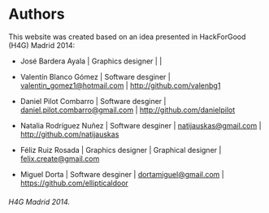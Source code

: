 Authors
==================

This website was created based on an idea presented in HackForGood (H4G) Madrid 2014:

* José Bardera Ayala        |   Graphics designer   |                                   |   

* Valentín Blanco Gómez     |   Software desginer   |	valentin_gomez1@hotmail.com     |   http://github.com/valenbg1
	
* Daniel Pilot Combarro 	|   Software desginer   |	daniel.pilot.combarro@gmail.com |	http://github.com/danielpilot

* Natalia Rodríguez Nuñez   |   Software desginer   |   natijauskas@gmail.com           |   http://github.com/natijauskas

* Féliz Ruiz Rosada 	    |   Graphics designer   |   Graphical designer              |   felix.create@gmail.com

* Miguel Dorta              |   Software desginer   |   dortamiguel@gmail.com           |   https://github.com/ellipticaldoor

  
###### H4G Madrid 2014. ######
